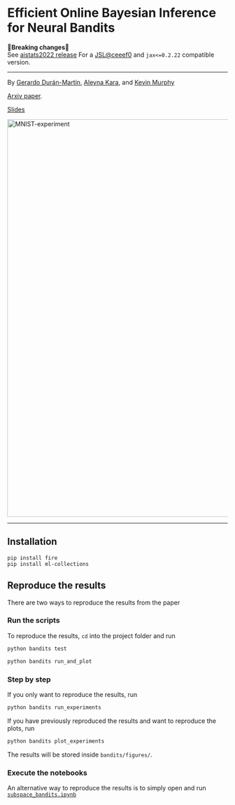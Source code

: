 # Efficient Online Bayesian Inference for Neural Bandits

**🚨Breaking changes🚨**  
See [aistats2022 release](https://github.com/probml/bandits/releases/tag/aistats2022) For a [JSL@ceeef0](https://github.com/probml/JSL/commit/ceeef0f02b185c7188afb40b977a9406d97c21ba) and `jax<=0.2.22` compatible version.

----

By [Gerardo Durán-Martín](http://github.com/gerdm), [Aleyna Kara](https://github.com/karalleyna), and [Kevin Murphy](https://github.com/murphyk) 

[Arxiv paper](https://arxiv.org/abs/2112.00195).

[Slides](https://probml.github.io/bandits/1)

<img width="907" alt="MNIST-experiment" src="https://user-images.githubusercontent.com/4108759/144386660-df6b83fa-992b-4de1-b5fd-f6f784bbb160.png">

-----

## Installation

```
pip install fire
pip install ml-collections
```

## Reproduce the results

There are two ways to reproduce the results from the paper

### Run the scripts

To reproduce the results, `cd` into the project folder and run

```bash
python bandits test
```

```bash
python bandits run_and_plot
```

### Step by step

If you only want to reproduce the results, run

```bash
python bandits run_experiments
```

If you have previously reproduced the results and want to reproduce the plots, run

```bash
python bandits plot_experiments
```

The results will be stored inside `bandits/figures/`.

### Execute the notebooks

An alternative way to reproduce the results is to simply open and run [`subspace_bandits.ipynb`](https://github.com/probml/bandits/blob/main/bandits/scripts/subspace_bandits.ipynb) 
